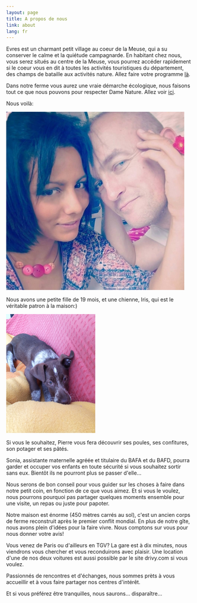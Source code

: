 ```yaml
---
layout: page
title: A propos de nous
link: about
lang: fr
---
```



Evres est un charmant petit village au coeur de la Meuse, qui a su conserver le calme et la quiétude campagnarde.
En habitant chez nous, vous serez situés au centre de la Meuse, vous pourrez accéder rapidement si le coeur vous en dit à toutes les activités touristiques du département, des champs de bataille aux activités nature. Allez faire votre programme [là](/activities_fr.html).

Dans notre ferme vous aurez une vraie démarche écologique, nous faisons tout ce que nous pouvons pour respecter Dame Nature. Allez voir [ici](/ecology_fr.html).

Nous voilà:

![Nous](/images/profil.jpg)

Nous avons une petite fille de 19 mois, et une chienne, Iris, qui est le véritable patron à la maison:)

![Iris](/images/irisChiot.png)


Si vous le souhaitez, Pierre vous fera découvrir ses poules, ses confitures, son potager et ses pâtés.

Sonia, assistante maternelle agréée et titulaire du BAFA et du BAFD, pourra garder et occuper vos enfants en toute sécurité si vous souhaitez sortir sans eux. Bientôt ils ne pourront plus se passer d'elle...

Nous serons de bon conseil pour vous guider sur les choses à faire dans notre petit coin, en fonction de ce que vous aimez.
Et si vous le voulez, nous pourrons pourquoi pas partager quelques moments ensemble pour une visite, un repas ou juste pour papoter.

Notre maison est énorme (450 mètres carrés au sol), c'est un ancien corps de ferme reconstruit après le premier conflit mondial. En plus de notre gîte, nous avons plein d'idées pour la faire vivre. Nous comptons sur vous pour nous donner votre avis!

Vous venez de Paris ou d'ailleurs en TGV? La gare est à dix minutes, nous viendrons vous chercher et vous reconduirons avec plaisir. Une location d'une de nos deux voitures est aussi possible par le site drivy.com si vous voulez.

Passionnés de rencontres et d'échanges, nous sommes prèts à vous accueillir et à vous faire partager nos centres d'intérêt.

Et si vous préférez être tranquilles, nous saurons... disparaître...

